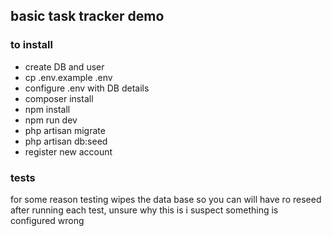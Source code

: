 ## basic task tracker demo

### to install

- create DB and user 
- cp .env.example .env
- configure .env with DB details
- composer install 
- npm install 
- npm run dev
- php artisan migrate
- php artisan db:seed
- register new account


### tests

for some reason testing wipes the data base so you can will have ro reseed after running each test, unsure why this is i suspect something is configured wrong

